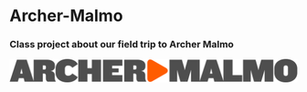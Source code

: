 # Archer-Malmo

### Class project about our field trip to Archer Malmo

<a target="_blank" href="http://archermalmo.com/"><img class="archerLogo" src="img/archer.png"></a>
